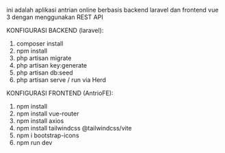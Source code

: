 ini adalah aplikasi antrian online berbasis backend laravel dan frontend vue 3 dengan menggunakan REST API

KONFIGURASI BACKEND (laravel):
1. composer install
2. npm install
3. php artisan migrate
4. php artisan key:generate
5. php artisan db:seed
6. php artisan serve / run via Herd


KONFIGURASI FRONTEND (AntrioFE):
1. npm install
2. npm install vue-router
3. npm install axios
4. npm install tailwindcss @tailwindcss/vite
5. npm i bootstrap-icons
6. npm run dev
